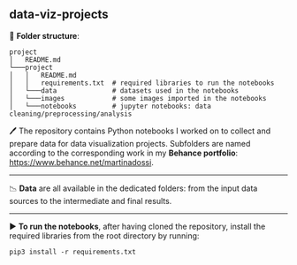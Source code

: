 **data-viz-projects**
---
📁 **Folder structure**:

```
project
│   README.md
└───project
│   │   README.md
│   │   requirements.txt  # required libraries to run the notebooks
│   └───data              # datasets used in the notebooks
│   └───images            # some images imported in the notebooks
│   └───notebooks         # jupyter notebooks: data cleaning/preprocessing/analysis

```

🖊️ The repository contains Python notebooks I worked on to collect and prepare data for data visualization projects. 
Subfolders are named according to the corresponding work in my **Behance portfolio**: https://www.behance.net/martinadossi.

---

📉 **Data** are all available in the dedicated folders: from the input data sources to the intermediate and final results.

----

▶ **To run the notebooks**, after having cloned the repository, install the required libraries from the root directory by running:

`pip3 install -r requirements.txt`


